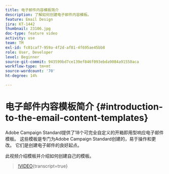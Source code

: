 ```yaml
---
title: 电子邮件内容模板简介
description: 了解如何创建电子邮件内容模板。
feature: Email Design
jira: KT-1442
thumbnail: 23106.jpg
doc-type: feature video
activity: use
team: TM
exl-id: fc01caf7-959a-4f2d-af81-4f695ae45bb8
role: User, Developer
level: Beginner
source-git-commit: 943599bd7ce139ef846f093ebda9084a91550aca
workflow-type: tm+mt
source-wordcount: '70'
ht-degree: 14%

---
```


# 电子邮件内容模板简介 {#introduction-to-the-email-content-templates}

Adobe Campaign Standard提供了18个可完全自定义的开箱即用型响应电子邮件模板。 这些模板是专门为Adobe Campaign Standard创建的，易于操作和更改。 它们是创建电子邮件的良好起点。

此视频介绍模板并介绍如何创建自己的模板。

>[!VIDEO](https://video.tv.adobe.com/v/23106?learn=on){transcript=true}
